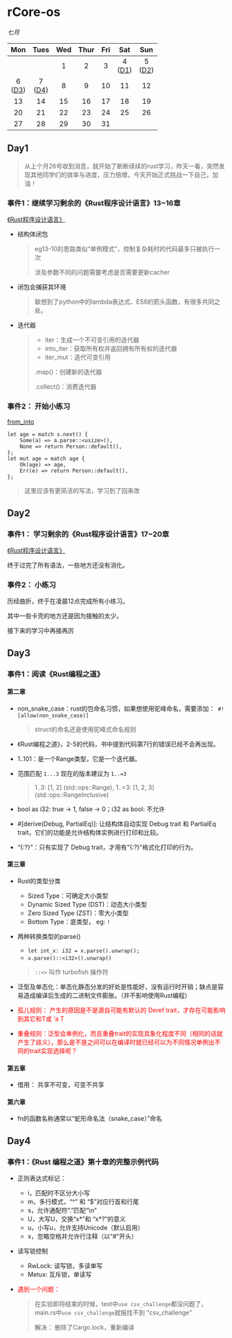 # rCore-os

*七月*

| Mon | Tues | Wed | Thur | Fri | Sat | Sun |
| :--: | :--: | :--: | :--: | :--: | :--: | :--: |
|   |   | 1 | 2 | 3 | 4<br>([D1](#day1)) | 5<br>([D2](#day2)) |
| 6<br>([D3](#day3)) | 7<br>([D4](#day4)) | 8 | 9 |  10  | 11 | 12 |
| 13 | 14 | 15 | 16 | 17 | 18 | 19 |
| 20 | 21 | 22 | 23 | 24 | 25 | 26 |
| 27 | 28 | 29 | 30 | 31 |  |  |



## Day1

> 从上个月26号收到消息，就开始了断断续续的rust学习，昨天一看，突然发现其他同学们的效率与进度，压力倍增。今天开始正式挑战一下自己，加油！
>

### 事件1：继续学习剩余的《Rust程序设计语言》13~16章

[《Rust程序设计语言》](https://kaisery.github.io/trpl-zh-cn/ch13-01-closures.html )

- 结构体闭包

  >eg13-10的思路类似“单例模式”，控制复杂耗时的代码最多只被执行一次
  >
  >涉及参数不同的问题需要考虑是否需要更新cacher

- 闭包会捕获其环境

  > 联想到了python中的lambda表达式、ES6的箭头函数，有很多共同之处。

- 迭代器

  >- iter：生成一个不可变引用的迭代器
  >- into_iter：获取所有权并返回拥有所有权的迭代器
  >- iter_mut：迭代可变引用
  >
  >.map()：创建新的迭代器
  >
  >.collect()：消费迭代器

### 事件2： 开始小练习

[from_into](https://github.com/starEvil01/rCore-os/tree/master/rustlings/exercisesconversions/from_into.rs)

```
let age = match s.next() {
    Some(a) => a.parse::<usize>(),
    None => return Person::default(),
};
let mut age = match age {
    Ok(age) => age,
    Err(e) => return Person::default(),
};
```

> 这里应该有更简洁的写法，学习到了回来改


## Day2

### 事件1： 学习剩余的《Rust程序设计语言》17~20章

[《Rust程序设计语言》](https://kaisery.github.io/trpl-zh-cn/ch18-02-refutability.html)

终于过完了所有语法，一些地方还没有消化。

### 事件2： 小练习

历经曲折，终于在凌晨12点完成所有小练习。

其中一些卡壳的地方还是因为接触的太少。

接下来的学习中再接再厉

## Day3

### 事件1：阅读《Rust编程之道》

#### 第二章

- non_snake_case：rust的包命名习惯，如果想使用驼峰命名，需要添加：` #![allow(non_snake_case)]`

  > struct的命名还是使用驼峰式命名规则

- 《Rust编程之道》，2-5的代码，书中提到代码第7行的错误已经不会再出现。

- 1..101：是一个Range类型，它是一个迭代器。

- 范围匹配 `1...3` 现在的版本建议为 `1..=3`

  > 1..3: [1, 2] (std::ops::Range), 1..=3: [1, 2, 3] (std::ops::RangeInclusive)

- bool as i32: true -> 1, false -> 0；i32 as bool: 不允许

- #[derive(Debug, PartialEq)]: 让结构体自动实现 Debug trait 和 PartialEq trait，它们的功能是允许结构体实例进行打印和比较。

- “{:?}”：只有实现了 Debug trait，才用有“{:?}”格式化打印的行为。

#### 第三章

- Rust的类型分类
  - Sized Type：可确定大小类型
  - Dynamic Sized Type (DST)：动态大小类型
  - Zero Sized Type (ZST)：零大小类型
  - Bottom Type：底类型， eg: `!`

- 两种转换类型的parse()
  - `let int_x: i32 = x.parse().unwrap();`
  - `x.parse()::<i32>().unwrap()`

  > `::<>` 叫作 turbofish 操作符

- 泛型及单态化：单态化静态分发的好处是性能好，没有运行时开销；缺点是容易造成编译后生成的二进制文件膨胀。（并不影响使用Rust编程）
- <font color=red>孤儿规则： 产生的原因是不是源自可能有默认的 Deref trait，才存在可能影响到其它和T或 ‘a T</font>

- <font color=red>重叠规则：泛型会单例化，而且重叠trait的实现具象化程度不同（相同的话就产生了歧义），那么是不是之间可以在编译时就已经可以为不同情况单例出不同的trait实现选择呢？</font>

#### 第五章

- 借用： 共享不可变，可变不共享

#### 第六章

- fn的函数名称通常以“蛇形命名法（snake_case）”命名



## Day4

### 事件1：《Rust 编程之道》第十章的完整示例代码

- 正则表达式标记：
  - i，匹配时不区分大小写
  - m，多行模式，“^” 和 “$”对应行首和行尾
  - s，允许通配符“.”匹配“\n”
  - U，大写U，交换“x\*”和 “x\*?”的意义
  - u，小写u，允许支持Unicode（默认启用）
  - x，忽略空格并允许行注释（以“#”开头）

- 读写锁控制
  - RwLock: 读写锁，多读单写
  - Metux: 互斥锁，单读写
  
- <font color=red>遇到一个问题：</font>

  > 在实验即将结束的时候，test中`use csv_challenge`都没问题了，main.rs中`use csv_challenge`就报找不到 “csv_challenge”
  >
  > 解决： 删除了Cargo.lock，重新编译


